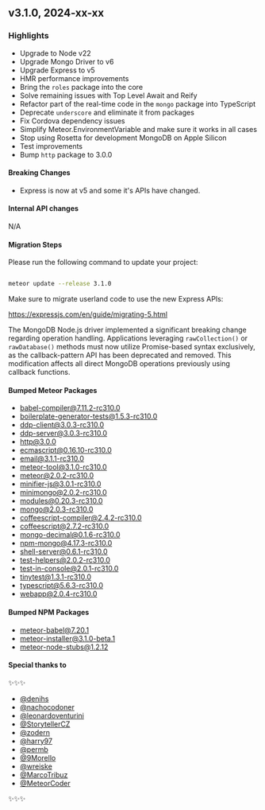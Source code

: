 ## v3.1.0, 2024-xx-xx

### Highlights

- Upgrade to Node v22
- Upgrade Mongo Driver to v6
- Upgrade Express to v5
- HMR performance improvements
- Bring the `roles` package into the core
- Solve remaining issues with Top Level Await and Reify
- Refactor part of the real-time code in the `mongo` package into TypeScript
- Deprecate `underscore` and eliminate it from packages
- Fix Cordova dependency issues
- Simplify Meteor.EnvironmentVariable and make sure it works in all cases
- Stop using Rosetta for development MongoDB on Apple Silicon
- Test improvements
- Bump `http` package to 3.0.0

#### Breaking Changes

- Express is now at v5 and some it's APIs have changed.

####  Internal API changes

N/A

#### Migration Steps

Please run the following command to update your project:

```bash

meteor update --release 3.1.0

```

Make sure to migrate userland code to use the new Express APIs:

https://expressjs.com/en/guide/migrating-5.html

The MongoDB Node.js driver implemented a significant breaking change regarding operation handling. Applications leveraging `rawCollection()` or `rawDatabase()` methods must now utilize Promise-based syntax exclusively, as the callback-pattern API has been deprecated and removed. This modification affects all direct MongoDB operations previously using callback functions.


#### Bumped Meteor Packages

- babel-compiler@7.11.2-rc310.0
- boilerplate-generator-tests@1.5.3-rc310.0
- ddp-client@3.0.3-rc310.0
- ddp-server@3.0.3-rc310.0
- http@3.0.0
- ecmascript@0.16.10-rc310.0
- email@3.1.1-rc310.0
- meteor-tool@3.1.0-rc310.0
- meteor@2.0.2-rc310.0
- minifier-js@3.0.1-rc310.0
- minimongo@2.0.2-rc310.0
- modules@0.20.3-rc310.0
- mongo@2.0.3-rc310.0
- coffeescript-compiler@2.4.2-rc310.0
- coffeescript@2.7.2-rc310.0
- mongo-decimal@0.1.6-rc310.0
- npm-mongo@4.17.3-rc310.0
- shell-server@0.6.1-rc310.0
- test-helpers@2.0.2-rc310.0
- test-in-console@2.0.1-rc310.0
- tinytest@1.3.1-rc310.0
- typescript@5.6.3-rc310.0
- webapp@2.0.4-rc310.0


#### Bumped NPM Packages

- meteor-babel@7.20.1
- meteor-installer@3.1.0-beta.1
- meteor-node-stubs@1.2.12


#### Special thanks to

✨✨✨

- [@denihs](https://github.com/denihs)
- [@nachocodoner](https://github.com/nachocodoner)
- [@leonardoventurini](https://github.com/leonardoventurini)
- [@StorytellerCZ](https://github.com/StorytellerCZ)
- [@zodern](https://github.com/zodern)
- [@harry97](https://github.com/harry97)
- [@permb](https://github.com/permb)
- [@9Morello](https://github.com/9Morello)
- [@wreiske](https://github.com/wreiske)
- [@MarcoTribuz](https://github.com/MarcoTribuz)
- [@MeteorCoder](https://forums.meteor.com/u/meteorcoder/summary)

✨✨✨
